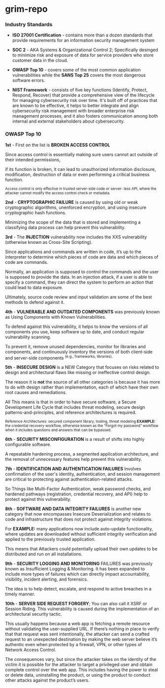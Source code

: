 # grim-repo



### Industry Standards 

- **ISO 27001 Certification** - contains more than a dozen standards that provide requirements for an information security management system

- **SOC 2** - AKA Systems & Organizational Control 2; Specifically desinged to minimize risk and exposure of data for service providers who store customer data in the cloud.

- **OWASP Top 10** - covers some of the most common application vulnerabilities while the **SANS Top 25** covers the most dangerous software errors. 

- **NIST Framework** - consists of five key functions (Identify, Protect, Respond, Recover) that provide a comprehensive view of the lifecycle for managing cybersecurity risk over time. It's built off of practices that are known to be effective, it helps to better integrate and align cybersecurity risk management with broader enterprise risk management processes, and it also fosters communication among both internal and external stakeholders about cybersecurity. 





### OWASP Top 10


**1st** - First on the list is **BROKEN ACCESS CONTROL** 

Since access control is essentially making sure users cannot act outside of their intended permissions,

if its function is broken, it can lead to unauthorized information disclosure, modification, destruction of data or even performing a critical business function.

<sup> Access control is only effective in trusted server-side code or server- less   API, where the attacker cannot modify the access control check or metadata. </sup>




**2nd** - **CRYPTOGRAPHIC FAILURE** is caused by using old or weak cryptographic algorithms, 
unenforced encryption, and using insecure cryptographic hash functions.

Minimizing the scope of the data that is stored and implementing a classifying data process can help prevent this vulnerability.




**3rd** - The **INJECTION** vulnerability now includes the XXS vulnerability (otherwise known as Cross-Site Scripting).

Since applications and commands are written in code, it’s up to the interpreter to determine which pieces of code are data and which pieces of code are commands. 

Normally, an application is supposed to control the commands and the user is supposed to provide the data. In an injection attack, if a user is able to specify a command, they can direct the system to perform an action that could lead to data exposure.

Ultimately, source code review and input validation are some of the best methods to defend against it.




**4th** - **VULNERABLE AND OUTDATED COMPONENTS** was previously known as Using Components with Known Vulnerabilities. 

To defend against this vulnerability, it helps to know the versions of all components you use, keep software up to date, and conduct regular vulnerability scanning. 

To prevent it, remove unused dependencies, monitor for libraries and components, and continuously inventory the versions of both client-side and server-side components <sup>(e.g., frameworks, libraries).</sup>




**5th** - **INSECURE DESIGN** is a NEW Category that focuses on risks related to design and architectural flaws like missing or ineffective control design.

The reason it is **not** the source of all other categories is because it has more to do with design rather than  implementation, each of which have their own root causes and remediations.

All This means is that in order to have secure software, a Secure Development Life Cycle that includes threat modeling, secure design patterns-and-principles, and reference architectures is required.

<sup>Reference Architectures: secured component library, tooling, threat modeling
**EXAMPLE:** the credential recovery workflow, otherwise known as the “Forgot my password” workflow when it includes questions and answers that can be bypassed.</sup>




**6th** - **SECURITY MISCONFIGURATION**  is a result of shifts into highly configurable software.

A repeatable hardening process, a segmented application architecture, and the removal of unnecessary features help prevent this vulnerability.




**7th** - **IDENTIFICATION AND AUTHENTICATION FAILURES** Involves confirmation of the user's identity, authentication, and session management are critical to protecting against authentication-related attacks.

 So Things like Multi-Factor Authentication, weak password checks, and hardened pathways (registration, credential recovery, and API) help to protect against this vulnerability.
 
 
 
 
**8th** - **SOFTWARE AND DATA INTEGRITY FAILURES** is another new category that now encompasses Insecure Deserialization and relates to code and infrastructure that does not protect against integrity violations.
 
For **EXAMPLE:** many applications now include auto-update functionality, where updates are downloaded without sufficient integrity verification and applied to the previously trusted application.

This means that Attackers could potentially upload their own updates to be distributed and run on all installations.




**9th** - **SECURITY LOGGING AND MONITORING** FAILURES was previously known as Insufficient Logging & Monitoring. It has been expanded to include more types of failures which can directly impact accountability, visibility, incident alerting, and forensics. 

The idea is to help detect, escalate, and respond to active breaches in a timely manner.




**10th** - **SERVER SIDE REQUEST FORGERY**; You can also call it XSRF or Session Riding. This vulnerability is caused during the implementation of an architectural security tactic.

This usually happens because a web app is fetching a remote resource without validating the user-supplied URL. If there’s nothing in place to verify that that request was sent intentionally, the attacker can send a crafted request to an unexpected destination by making the web server believe it’s authentic even when protected by a firewall, VPN, or other types of Network Access Control.

 The consequences vary, but since the attacker takes on the identity of the victim it is possible for the attacker to target a privileged user and obtain complete control over the web app. This includes having the power to steal or delete data, uninstalling the product, or using the product to conduct other attacks against the product’s users.
 

